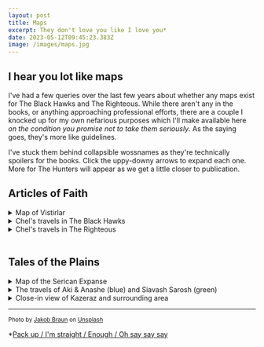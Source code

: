 ```yaml
---
layout: post
title: Maps
excerpt: They don't love you like I love you*
date: 2023-05-12T09:45:23.383Z
image: /images/maps.jpg
---
```


## I hear you lot like maps

I've had a few queries over the last few years about whether any maps exist for The Black Hawks and The Righteous. While there aren't any in the books, or anything approaching professional efforts, there are a couple I knocked up for my own nefarious purposes which I'll make available here _on the condition you promise not to take them seriously_. As the saying goes, they's more like guidelines.

I've stuck them behind collapsible wossnames as they're technically spoilers for the books. Click the uppy-downy arrows to expand each one. More for The Hunters will appear as we get a little closer to publication.

## Articles of Faith

<details>
    <summary>
        Map of Vistirlar
    </summary>
    {% picture /images/maps/black-hawks-map.jpg %}
</details>

<details>
    <summary>
        Chel's travels in The Black Hawks
    </summary>
    {% picture /images/maps/black-hawks-map-routes.jpg %}
</details>

<details>
    <summary>
        Chel's travels in The Righteous
    </summary>
    {% picture /images/maps/black-hawks-map-routes-2.jpg %}
</details>
<br/>

## Tales of the Plains

<details>
    <summary>
        Map of the Serican Expanse
    </summary>
    {% picture /images/maps/hunters-map.jpg %}
</details>

<details>
    <summary>
        The travels of Aki & Anashe (blue) and Siavash Sarosh (green)
    </summary>
    {% picture /images/maps/hunters-map-routes.jpg %}
</details>

<details>
    <summary>
        Close-in view of Kazeraz and surrounding area
    </summary>
    {% picture /images/maps/hunters-map-zoom.jpg %}
</details>

---
<small>Photo by <a href="https://unsplash.com/@jakobustrop?utm_source=unsplash&utm_medium=referral&utm_content=creditCopyText">Jakob Braun</a> on <a href="https://unsplash.com/photos/DD0fKMPg8ZA?utm_source=unsplash&utm_medium=referral&utm_content=creditCopyText">Unsplash</a></small>

*[Pack up / I'm straight / Enough / Oh say say say](https://www.youtube.com/watch?v=oIIxlgcuQRU)